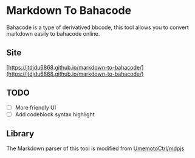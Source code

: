 # Markdown To Bahacode
Bahacode is a type of derivatived bbcode, this tool allows you to convert markdown easily to bahacode online.

## Site
[https://jtdjdu6868.github.io/markdown-to-bahacode/](https://jtdjdu6868.github.io/markdown-to-bahacode/)

## TODO
- [ ] More friendly UI
- [ ] Add codeblock syntax highlight

## Library
The Markdown parser of this tool is modified from [UmemotoCtrl/mdpjs](https://github.com/UmemotoCtrl/mdpjs)